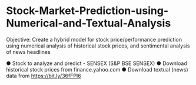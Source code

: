 # Stock-Market-Prediction-using-Numerical-and-Textual-Analysis

Objective: Create a hybrid model for stock price/performance
prediction using numerical analysis of historical stock prices, and
sentimental analysis of news headlines

● Stock to analyze and predict - SENSEX (S&P BSE SENSEX)
● Download historical stock prices from finance.yahoo.com
● Download textual (news) data from https://bit.ly/36fFPI6
